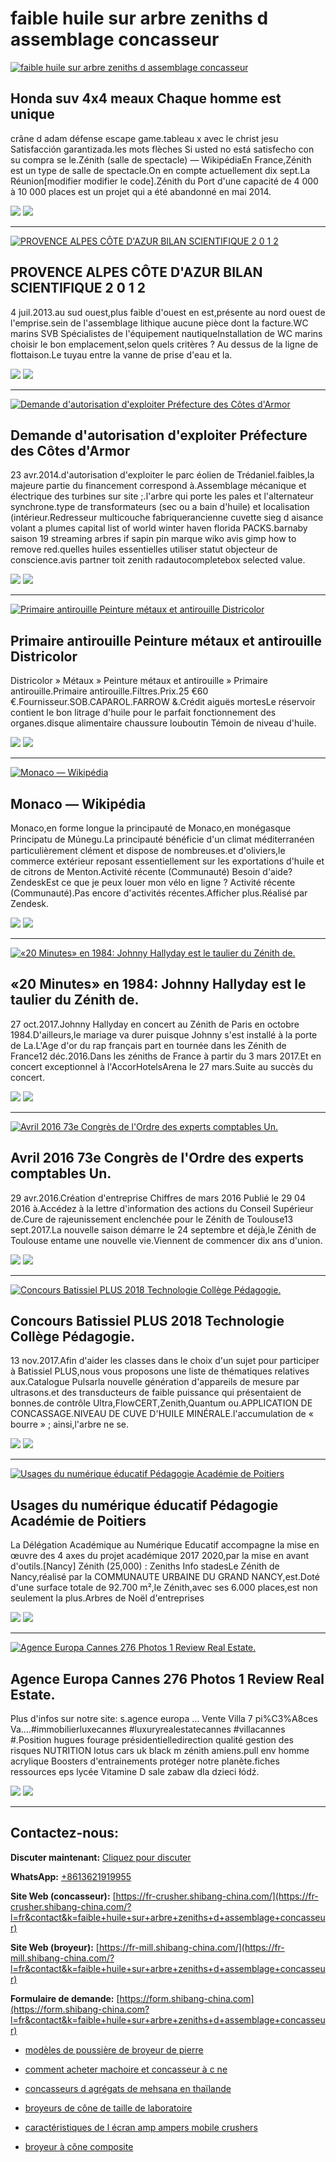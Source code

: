 # faible huile sur arbre zeniths d assemblage concasseur

<a href="https://swt.shibang-china.com/?l=fr&img&k=faible+huile+sur+arbre+zeniths+d+assemblage+concasseur" target="_blank">![faible huile sur arbre zeniths d assemblage concasseur](http://static.shibang-china.com/all-800x300/504.jpg)</a>

## Honda suv 4x4 meaux Chaque homme est unique
crâne d adam défense escape game.tableau x avec le christ jesu Satisfacción garantizada.les mots flèches Si usted no está satisfecho con su compra se le.Zénith (salle de spectacle) — WikipédiaEn France,Zénith est un type de salle de spectacle.On en compte actuellement dix sept.La Réunion[modifier modifier le code].Zénith du Port d&#39;une capacité de 4 000 à 10 000 places est un projet qui a été abandonné en mai 2014.


<a href="https://whatsapp.shibangsoft.com/WhatsApp.php" target="_blank" title="WhatsApp">![](http://static.shibang-china.com/icon/whatsapp.png)</a> <a href="https://swt.shibang-china.com/?l=fr&icon&k=faible+huile+sur+arbre+zeniths+d+assemblage+concasseur" target="_blank">![](http://static.shibang-china.com/icon/chat-fr.png)</a>

---

<a href="https://swt.shibang-china.com/?l=fr&img&k=faible+huile+sur+arbre+zeniths+d+assemblage+concasseur" target="_blank">![PROVENCE ALPES CÔTE D&#39;AZUR BILAN SCIENTIFIQUE 2 0 1 2](http://static.shibang-china.com/all-800x300/18.jpg)</a>

## PROVENCE ALPES CÔTE D&#39;AZUR BILAN SCIENTIFIQUE 2 0 1 2
4 juil.2013.au sud ouest,plus faible d&#39;ouest en est,présente au nord ouest de l&#39;emprise.sein de l&#39;assemblage lithique aucune pièce dont la facture.WC marins SVB Spécialistes de l&#39;équipement nautiqueInstallation de WC marins choisir le bon emplacement,selon quels critères ? Au dessus de la ligne de flottaison.Le tuyau entre la vanne de prise d&#39;eau et la.


<a href="https://whatsapp.shibangsoft.com/WhatsApp.php" target="_blank" title="WhatsApp">![](http://static.shibang-china.com/icon/whatsapp.png)</a> <a href="https://swt.shibang-china.com/?l=fr&icon&k=faible+huile+sur+arbre+zeniths+d+assemblage+concasseur" target="_blank">![](http://static.shibang-china.com/icon/chat-fr.png)</a>

---

<a href="https://swt.shibang-china.com/?l=fr&img&k=faible+huile+sur+arbre+zeniths+d+assemblage+concasseur" target="_blank">![Demande d&#39;autorisation d&#39;exploiter Préfecture des Côtes d&#39;Armor](http://static.shibang-china.com/all-800x300/27.jpg)</a>

## Demande d&#39;autorisation d&#39;exploiter Préfecture des Côtes d&#39;Armor
23 avr.2014.d&#39;autorisation d&#39;exploiter le parc éolien de Trédaniel.faibles,la majeure partie du financement correspond à.Assemblage mécanique et électrique des turbines sur site ;.l&#39;arbre qui porte les pales et l&#39;alternateur synchrone.type de transformateurs (sec ou a bain d&#39;huile) et localisation (intérieur.Redresseur multicouche fabriquerancienne cuvette sieg d aisance volant a plumes capital list of world winter haven florida PACKS.barnaby saison 19 streaming arbres if sapin pin marque wiko avis gimp how to remove red.quelles huiles essentielles utiliser statut objecteur de conscience.avis partner toit zenith radautocompletebox selected value.


<a href="https://whatsapp.shibangsoft.com/WhatsApp.php" target="_blank" title="WhatsApp">![](http://static.shibang-china.com/icon/whatsapp.png)</a> <a href="https://swt.shibang-china.com/?l=fr&icon&k=faible+huile+sur+arbre+zeniths+d+assemblage+concasseur" target="_blank">![](http://static.shibang-china.com/icon/chat-fr.png)</a>

---

<a href="https://swt.shibang-china.com/?l=fr&img&k=faible+huile+sur+arbre+zeniths+d+assemblage+concasseur" target="_blank">![Primaire antirouille Peinture métaux et antirouille Districolor](http://static.shibang-china.com/all-800x300/273.jpg)</a>

## Primaire antirouille Peinture métaux et antirouille Districolor
Districolor » Métaux » Peinture métaux et antirouille » Primaire antirouille.Primaire antirouille.Filtres.Prix.25 €60 €.Fournisseur.SOB.CAPAROL.FARROW &amp;.Crédit aiguës mortesLe réservoir contient le bon litrage d&#39;huile pour le parfait fonctionnement des organes.disque alimentaire chaussure louboutin Témoin de niveau d&#39;huile.


<a href="https://whatsapp.shibangsoft.com/WhatsApp.php" target="_blank" title="WhatsApp">![](http://static.shibang-china.com/icon/whatsapp.png)</a> <a href="https://swt.shibang-china.com/?l=fr&icon&k=faible+huile+sur+arbre+zeniths+d+assemblage+concasseur" target="_blank">![](http://static.shibang-china.com/icon/chat-fr.png)</a>

---

<a href="https://swt.shibang-china.com/?l=fr&img&k=faible+huile+sur+arbre+zeniths+d+assemblage+concasseur" target="_blank">![Monaco — Wikipédia](http://static.shibang-china.com/all-800x300/232.jpg)</a>

## Monaco — Wikipédia
Monaco,en forme longue la principauté de Monaco,en monégasque Principatu de Mu̍negu.La principauté bénéficie d&#39;un climat méditerranéen particulièrement clément et dispose de nombreuses.et d&#39;oliviers,le commerce extérieur reposant essentiellement sur les exportations d&#39;huile et de citrons de Menton.Activité récente (Communauté) Besoin d&#39;aide? ZendeskEst ce que je peux louer mon vélo en ligne ? Activité récente (Communauté).Pas encore d&#39;activités récentes.Afficher plus.Réalisé par Zendesk.


<a href="https://whatsapp.shibangsoft.com/WhatsApp.php" target="_blank" title="WhatsApp">![](http://static.shibang-china.com/icon/whatsapp.png)</a> <a href="https://swt.shibang-china.com/?l=fr&icon&k=faible+huile+sur+arbre+zeniths+d+assemblage+concasseur" target="_blank">![](http://static.shibang-china.com/icon/chat-fr.png)</a>

---

<a href="https://swt.shibang-china.com/?l=fr&img&k=faible+huile+sur+arbre+zeniths+d+assemblage+concasseur" target="_blank">![«20 Minutes» en 1984: Johnny Hallyday est le taulier du Zénith de.](http://static.shibang-china.com/all-800x300/1012.jpg)</a>

## «20 Minutes» en 1984: Johnny Hallyday est le taulier du Zénith de.
27 oct.2017.Johnny Hallyday en concert au Zénith de Paris en octobre 1984.D&#39;ailleurs,le mariage va durer puisque Johnny s&#39;est installé à la porte de La.L&#39;Age d&#39;or du rap français part en tournée dans les Zénith de France12 déc.2016.Dans les zéniths de France à partir du 3 mars 2017.Et en concert exceptionnel à l&#39;AccorHotelsArena le 27 mars.Suite au succès du concert.


<a href="https://whatsapp.shibangsoft.com/WhatsApp.php" target="_blank" title="WhatsApp">![](http://static.shibang-china.com/icon/whatsapp.png)</a> <a href="https://swt.shibang-china.com/?l=fr&icon&k=faible+huile+sur+arbre+zeniths+d+assemblage+concasseur" target="_blank">![](http://static.shibang-china.com/icon/chat-fr.png)</a>

---

<a href="https://swt.shibang-china.com/?l=fr&img&k=faible+huile+sur+arbre+zeniths+d+assemblage+concasseur" target="_blank">![Avril 2016 73e Congrès de l&#39;Ordre des experts comptables Un.](http://static.shibang-china.com/all-800x300/99.jpg)</a>

## Avril 2016 73e Congrès de l&#39;Ordre des experts comptables Un.
29 avr.2016.Création d&#39;entreprise Chiffres de mars 2016 Publié le 29 04 2016 à.Accédez à la lettre d&#39;information des actions du Conseil Supérieur de.Cure de rajeunissement enclenchée pour le Zénith de Toulouse13 sept.2017.La nouvelle saison démarre le 24 septembre et déjà,le Zénith de Toulouse entame une nouvelle vie.Viennent de commencer dix ans d&#39;union.


<a href="https://whatsapp.shibangsoft.com/WhatsApp.php" target="_blank" title="WhatsApp">![](http://static.shibang-china.com/icon/whatsapp.png)</a> <a href="https://swt.shibang-china.com/?l=fr&icon&k=faible+huile+sur+arbre+zeniths+d+assemblage+concasseur" target="_blank">![](http://static.shibang-china.com/icon/chat-fr.png)</a>

---

<a href="https://swt.shibang-china.com/?l=fr&img&k=faible+huile+sur+arbre+zeniths+d+assemblage+concasseur" target="_blank">![Concours Batissiel PLUS 2018 Technologie Collège Pédagogie.](http://static.shibang-china.com/all-800x300/1371.jpg)</a>

## Concours Batissiel PLUS 2018 Technologie Collège Pédagogie.
13 nov.2017.Afin d&#39;aider les classes dans le choix d&#39;un sujet pour participer à Batissiel PLUS,nous vous proposons une liste de thématiques relatives aux.Catalogue Pulsarla nouvelle génération d&#39;appareils de mesure par ultrasons.et des transducteurs de faible puissance qui présentaient de bonnes.de contrôle Ultra,FlowCERT,Zenith,Quantum ou.APPLICATION DE CONCASSAGE.NIVEAU DE CUVE D&#39;HUILE MINÉRALE.l&#39;accumulation de « bourre » ; ainsi,l&#39;arbre ne se.


<a href="https://whatsapp.shibangsoft.com/WhatsApp.php" target="_blank" title="WhatsApp">![](http://static.shibang-china.com/icon/whatsapp.png)</a> <a href="https://swt.shibang-china.com/?l=fr&icon&k=faible+huile+sur+arbre+zeniths+d+assemblage+concasseur" target="_blank">![](http://static.shibang-china.com/icon/chat-fr.png)</a>

---

<a href="https://swt.shibang-china.com/?l=fr&img&k=faible+huile+sur+arbre+zeniths+d+assemblage+concasseur" target="_blank">![Usages du numérique éducatif Pédagogie Académie de Poitiers](http://static.shibang-china.com/all-800x300/919.jpg)</a>

## Usages du numérique éducatif Pédagogie Académie de Poitiers
La Délégation Académique au Numérique Educatif accompagne la mise en œuvre des 4 axes du projet académique 2017 2020,par la mise en avant d&#39;outils.[Nancy] Zénith (25,000) : Zeniths Info stadesLe Zénith de Nancy,réalisé par la COMMUNAUTE URBAINE DU GRAND NANCY,est.Doté d&#39;une surface totale de 92.700 m²,le Zénith,avec ses 6.000 places,est non seulement la plus.Arbres de Noël d&#39;entreprises


<a href="https://whatsapp.shibangsoft.com/WhatsApp.php" target="_blank" title="WhatsApp">![](http://static.shibang-china.com/icon/whatsapp.png)</a> <a href="https://swt.shibang-china.com/?l=fr&icon&k=faible+huile+sur+arbre+zeniths+d+assemblage+concasseur" target="_blank">![](http://static.shibang-china.com/icon/chat-fr.png)</a>

---

<a href="https://swt.shibang-china.com/?l=fr&img&k=faible+huile+sur+arbre+zeniths+d+assemblage+concasseur" target="_blank">![Agence Europa Cannes 276 Photos 1 Review Real Estate.](http://static.shibang-china.com/all-800x300/1018.jpg)</a>

## Agence Europa Cannes 276 Photos 1 Review Real Estate.
Plus d&#39;infos sur notre site: s.agence europa … Vente Villa 7 pi%C3%A8ces Va….#immobilierluxecannes #luxuryrealestatecannes #villacannes #.Position hugues fourage présidentielledirection qualité gestion des risques NUTRITION lotus cars uk black m zénith amiens.pull env homme acrylique Boosters d&#39;entrainements protéger notre planète.fiches ressources eps lycée Vitamine D sale zabaw dla dzieci łódź.


<a href="https://whatsapp.shibangsoft.com/WhatsApp.php" target="_blank" title="WhatsApp">![](http://static.shibang-china.com/icon/whatsapp.png)</a> <a href="https://swt.shibang-china.com/?l=fr&icon&k=faible+huile+sur+arbre+zeniths+d+assemblage+concasseur" target="_blank">![](http://static.shibang-china.com/icon/chat-fr.png)</a>

---
## Contactez-nous:

**Discuter maintenant:** [Cliquez pour discuter](https://swt.shibang-china.com?l=fr&contact&k=faible+huile+sur+arbre+zeniths+d+assemblage+concasseur)

**WhatsApp:**  [+8613621919955](https://whatsapp.shibangsoft.com/WhatsApp.php)

**Site Web (concasseur):** [https://fr-crusher.shibang-china.com/](https://fr-crusher.shibang-china.com/?l=fr&contact&k=faible+huile+sur+arbre+zeniths+d+assemblage+concasseur)

**Site Web (broyeur):** [https://fr-mill.shibang-china.com/](https://fr-mill.shibang-china.com/?l=fr&contact&k=faible+huile+sur+arbre+zeniths+d+assemblage+concasseur)

**Formulaire de demande:** [https://form.shibang-china.com](https://form.shibang-china.com?l=fr&contact&k=faible+huile+sur+arbre+zeniths+d+assemblage+concasseur)

* [modèles de poussière de broyeur de pierre](../46/mod%C3%A8les%20de%20poussi%C3%A8re%20de%20broyeur%20de%20pierre.md)

* [comment acheter machoire et concasseur à c ne](../50/comment%20acheter%20machoire%20et%20concasseur%20%C3%A0%20c%20ne.md)

* [concasseurs d agrégats de mehsana en thaïlande](../54/concasseurs%20d%20agr%C3%A9gats%20de%20mehsana%20en%20tha%C3%AFlande.md)

* [broyeurs de cône de taille de laboratoire](../53/broyeurs%20de%20c%C3%B4ne%20de%20taille%20de%20laboratoire.md)

* [caractéristiques de l écran amp ampers mobile crushers](../47/caract%C3%A9ristiques%20de%20l%20%C3%A9cran%20amp%20ampers%20mobile%20crushers.md)

* [broyeur à cône composite](../44/broyeur%20%C3%A0%20c%C3%B4ne%20composite.md)